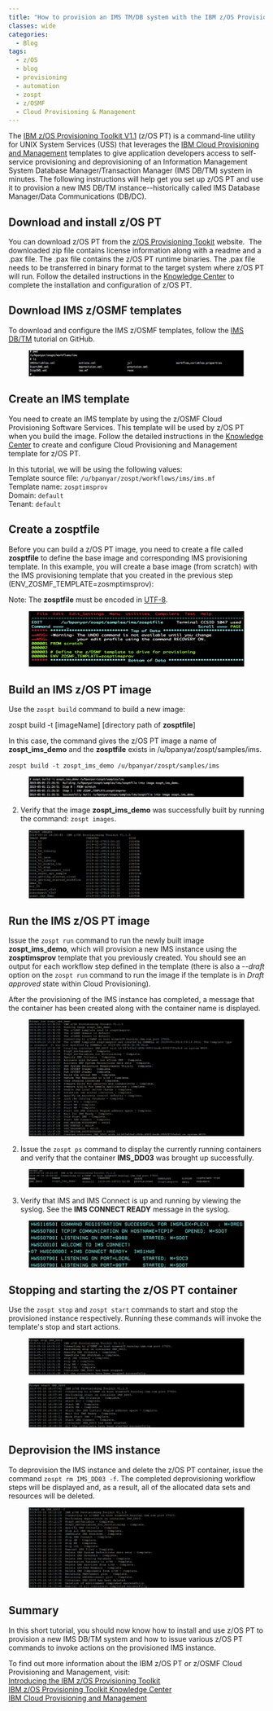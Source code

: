 ```yaml
---
title: "How to provision an IMS TM/DB system with the IBM z/OS Provisioning Toolkit "
classes: wide
categories:
  - Blog
tags:
  - z/OS
  - blog
  - provisioning
  - automation
  - zospt
  - z/OSMF
  - Cloud Provisioning & Management
---
```


The [IBM z/OS Provisioning Toolkit V1.1](https://developer.ibm.com/mainframe/products/zospt/) (z/OS PT) is a command-line utility for UNIX System Services (USS) that leverages the [IBM Cloud Provisioning and Management](https://developer.ibm.com/mainframe/products/ibm-cloud-provisioning-management-zos/) templates to give application developers access to self-service provisioning and deprovisioning of an Information Management System Database Manager/Transaction Manager (IMS DB/TM) system in minutes. The following instructions will help get you set up z/OS PT and use it to provision a new IMS DB/TM instance--historically called IMS Database Manager/Data Communications (DB/DC). 




## Download and install z/OS PT
You can download z/OS PT from the [z/OS Provisioning Tookit](https://developer.ibm.com/mainframe/products/zospt/) website. 
The downloaded zip file contains license information along with a readme and a .pax file. The .pax file contains the z/OS PT runtime binaries. The .pax file needs to be transferred in binary format to the target system where z/OS PT will run. Follow the detailed instructions in the [Knowledge Center](https://www.ibm.com/support/knowledgecenter/SSXH44E_1.0.0/zospt/zospt-installing.html) to complete the installation and configuration of z/OS PT.




## Download IMS z/OSMF templates
To download and configure the IMS z/OSMF templates, follow the [IMS DB/TM](https://github.com/imsdev/ims-zosmf-dbdc) tutorial on GitHub.

<figure>
<a href="/assets/images/zospt/zospt1.png"><img src="/assets/images/zospt/zospt1.png"></a>
</figure>


## Create an IMS template
You need to create an IMS template by using the z/OSMF Cloud Provisioning Software Services. This template will be used by z/OS PT when you build the image. Follow the detailed instructions in the [Knowledge Center](https://www.ibm.com/support/knowledgecenter/SSXH44E_1.0.0/zospt/zospt-configuring-zosmf.html) to create and configure Cloud Provisioning and Management template for z/OS PT.


In this tutorial, we will be using the following values:  
Template source file: `/u/bpanyar/zospt/workflows/ims/ims.mf`  
Template name: `zosptimsprov`  
Domain: `default`  
Tenant: `default`




## Create a zosptfile
Before you can build a z/OS PT image, you need to create a file called **zosptfile** to define the base image and corresponding IMS provisioning template. In this example, you will create a base image (from scratch) with the IMS provisioning template that you created in the previous step (ENV_ZOSMF_TEMPLATE=zosmptimsprov): 


Note: The **zosptfile** must be encoded in [UTF-8](https://www.ibm.com/support/knowledgecenter/en/SSLTBW_2.1.0/com.ibm.zos.v2r1.f54em00/wwutf8.html).

<figure>
	<a href="/assets/images/zospt/zospt2.png"><img src="/assets/images/zospt/zospt2.png"></a>
</figure>




## Build an IMS z/OS PT image
Use the `zospt build` command to build a new image:


zospt build -t [imageName] [directory path of **zosptfile**]


In this case, the command gives the z/OS PT image a name of **zospt_ims_demo** and the **zosptfile** exists in /u/bpanyar/zospt/samples/ims.


`zospt build -t zospt_ims_demo /u/bpanyar/zospt/samples/ims`

<figure>
	<a href="/assets/images/zospt/zospt3.png"><img src="/assets/images/zospt/zospt3.png"></a>
</figure>


2. Verify that the image **zospt_ims_demo** was successfully built by running the command: `zospt images`. 

<figure>
	<a href="/assets/images/zospt/zospt4.png"><img src="/assets/images/zospt/zospt4.png"></a>
</figure>


## Run the IMS z/OS PT image
Issue the `zospt run` command to run the newly built image **zospt_ims_demo**, which will provision a new IMS instance using the **zosptimsprov** template that you previously created. You should see an output for each workflow step defined in the template (there is also a --*draft* option on the `zospt run` command to run the image if the template is in *Draft approved* state within Cloud Provisioning).


After the provisioning of the IMS instance has completed, a message that the container has been created along with the container name is displayed. 

<figure>
	<a href="/assets/images/zospt/zospt5.png"><img src="/assets/images/zospt/zospt5.png"></a>
</figure>


2. Issue the `zospt ps` command to display the currently running containers and verify that the container **IMS_DD03** was brought up successfully.

<figure>
	<a href="/assets/images/zospt/zospt6.png"><img src="/assets/images/zospt/zospt6.png"></a>
</figure>


3. Verify that IMS and IMS Connect is up and running by viewing the syslog. See the **IMS CONNECT READY** message in the syslog. 

<figure>
	<a href="/assets/images/zospt/zospt7.png"><img src="/assets/images/zospt/zospt7.png"></a>
</figure>




## Stopping and starting the z/OS PT container
Use the `zospt stop` and `zospt start` commands to start and stop the provisioned instance respectively. Running these commands will invoke the template's stop and start actions. 

<figure>
	<a href="/assets/images/zospt/zospt8.png"><img src="/assets/images/zospt/zospt8.png"></a>
</figure>

<figure>
	<a href="/assets/images/zospt/zospt9.png"><img src="/assets/images/zospt/zospt9.png"></a>
</figure>




## Deprovision the IMS instance
To deprovision the IMS instance and delete the z/OS PT container, issue the command `zospt rm IMS_DD03 -f`. The completed deprovisioning workflow steps will be displayed and, as a result, all of the allocated data sets and resources will be deleted. 

<figure>
	<a href="/assets/images/zospt/zospt10.png"><img src="/assets/images/zospt/zospt10.png"></a>
</figure>


## Summary
In this short tutorial, you should now know how to install and use z/OS PT to provision a new IMS DB/TM system and how to issue various z/OS PT commands to invoke actions on the provisioned IMS instance. 


To find out more information about the IBM z/OS PT or z/OSMF Cloud Provisioning and Management, visit:  
[Introducing the IBM z/OS Provisioning Toolkit](https://developer.ibm.com/mainframe/2017/01/10/introducing-ibm-zos-provisioning-toolkit/)  
[IBM z/OS Provisioning Toolkit Knowledge Center](https://www.ibm.com/support/knowledgecenter/SSXH44E_1.0.0/zospt/welcome.html)  
[IBM Cloud Provisioning and Management](https://developer.ibm.com/mainframe/products/ibm-cloud-provisioning-management-zos/)